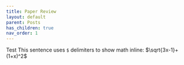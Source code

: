 ```yaml
---
title: Paper Review
layout: default
parent: Posts
has_children: true
nav_order: 1
---
```


Test
This sentence uses `$` delimiters to show math inline:  $\sqrt{3x-1}+(1+x)^2$